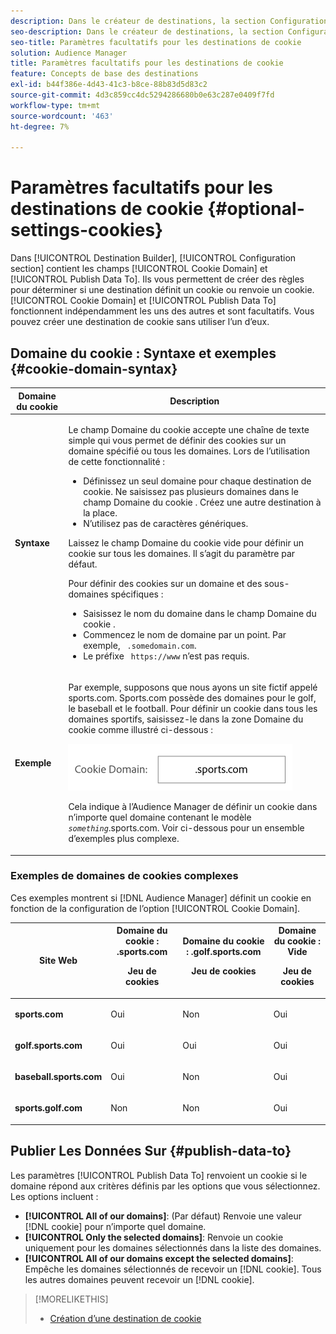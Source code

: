 ```yaml
---
description: Dans le créateur de destinations, la section Configuration contient les champs Domaine du cookie et Publier les données vers . Ils vous permettent de créer des règles pour déterminer si une destination définit un cookie ou renvoie un cookie. Domaine du cookie et Publier les données Pour travailler indépendamment les uns des autres et sont facultatifs. Vous pouvez créer une destination de cookie sans utiliser l’un d’eux.
seo-description: Dans le créateur de destinations, la section Configuration contient les champs Domaine du cookie et Publier les données vers . Ils vous permettent de créer des règles pour déterminer si une destination définit un cookie ou renvoie un cookie. Domaine du cookie et Publier les données Pour travailler indépendamment les uns des autres et sont facultatifs. Vous pouvez créer une destination de cookie sans utiliser l’un d’eux.
seo-title: Paramètres facultatifs pour les destinations de cookie
solution: Audience Manager
title: Paramètres facultatifs pour les destinations de cookie
feature: Concepts de base des destinations
exl-id: b44f386e-4d43-41c3-b8ce-88b83d5d83c2
source-git-commit: 4d3c859cc4dc5294286680b0e63c287e0409f7fd
workflow-type: tm+mt
source-wordcount: '463'
ht-degree: 7%

---
```


# Paramètres facultatifs pour les destinations de cookie {#optional-settings-cookies}

Dans [!UICONTROL Destination Builder], [!UICONTROL Configuration section] contient les champs [!UICONTROL Cookie Domain] et [!UICONTROL Publish Data To]. Ils vous permettent de créer des règles pour déterminer si une destination définit un cookie ou renvoie un cookie. [!UICONTROL Cookie Domain] et  [!UICONTROL Publish Data To] fonctionnent indépendamment les uns des autres et sont facultatifs. Vous pouvez créer une destination de cookie sans utiliser l’un d’eux.

## Domaine du cookie : Syntaxe et exemples {#cookie-domain-syntax}

<!-- cookie-destination-options.xml -->

<table id="table_4F4F7562AFEE49F8917AAE5712B5CCE4"> 
 <thead> 
  <tr> 
   <th colname="col1" class="entry"> Domaine du cookie </th> 
   <th colname="col2" class="entry"> Description </th> 
  </tr>
 </thead>
 <tbody> 
  <tr> 
   <td colname="col1"> <p><b>Syntaxe</b> </p> </td> 
   <td colname="col2"> <p>Le champ <span class="wintitle"> Domaine du cookie</span> accepte une chaîne de texte simple qui vous permet de définir des cookies sur un domaine spécifié ou tous les domaines. Lors de l’utilisation de cette fonctionnalité : </p> <p> 
     <ul id="ul_473CB59F2C0C4B358201BE5C8B27D73D"> 
      <li id="li_4E7F4691C1B54415963F7D5AA1558C9A">Définissez un seul domaine pour chaque destination de cookie. Ne saisissez pas plusieurs domaines dans le champ <span class="wintitle"> Domaine du cookie</span> . Créez une autre <span class="wintitle"> destination</span> à la place. </li> 
      <li id="li_AEBF5C5F3C264C5EA4A2A6063C3F377D">N’utilisez pas de caractères génériques. </li> 
     </ul> </p> <p> Laissez le champ <span class="wintitle"> Domaine du cookie</span> vide pour définir un cookie sur tous les domaines. Il s’agit du paramètre par défaut. </p> <p>Pour définir des cookies sur un domaine et des sous-domaines spécifiques : </p> <p> 
     <ul id="ul_F25BC0D8C40641A2A5CA338E5C258435"> 
      <li id="li_E236D8DEE4F24F9BBA36074F7049C12C">Saisissez le nom du domaine dans le champ <span class="wintitle"> Domaine du cookie</span> . </li> 
      <li id="li_0471C198EE344DE5963A3C2F70B9E78B">Commencez le nom de domaine par un point. Par exemple, <code> .somedomain.com</code>. </li> 
      <li id="li_73D06F2BEF45487280C2245E1F6B8ED0">Le préfixe <code> https://www</code> n’est pas requis. </li> 
     </ul> </p> </td> 
  </tr> 
  <tr> 
   <td colname="col1"> <p><b>Exemple</b> </p> </td> 
   <td colname="col2"> <p>Par exemple, supposons que nous ayons un site fictif appelé sports.com. Sports.com possède des domaines pour le golf, le baseball et le football. Pour définir un cookie dans tous les domaines sportifs, saisissez-le dans la zone <span class="wintitle"> Domaine du cookie</span> comme illustré ci-dessous : </p> <p> <img src="assets/sports-domain.png" id="image_8883477BB3B543648C97A441AD34C6DE" /> </p> <p>Cela indique à <span class="keyword"> l’Audience Manager</span> de définir un cookie dans n’importe quel domaine contenant le modèle <code><i>something</i></code>.sports.com. Voir ci-dessous pour un ensemble d’exemples plus complexe. </p> </td> 
  </tr> 
 </tbody> 
</table>

### Exemples de domaines de cookies complexes

Ces exemples montrent si [!DNL Audience Manager] définit un cookie en fonction de la configuration de l’option [!UICONTROL Cookie Domain].

<table id="table_3A7B9479CDA6493FA8104D8D9841E914"> 
 <thead> 
  <tr> 
   <th colname="col1" class="entry"> Site Web </th> 
   <th colname="col2" class="entry">Domaine du cookie : .sports.com <p>Jeu de cookies </p> </th> 
   <th colname="col3" class="entry">Domaine du cookie : .golf.sports.com <p>Jeu de cookies </p> </th> 
   <th colname="col4" class="entry">Domaine du cookie : Vide <p>Jeu de cookies </p> </th> 
  </tr> 
 </thead>
 <tbody> 
  <tr> 
   <td colname="col1"> <p> <b>sports.com</b> </p> </td> 
   <td colname="col2"> Oui </td> 
   <td colname="col3"> Non </td> 
   <td colname="col4"> Oui </td> 
  </tr> 
  <tr> 
   <td colname="col1"> <p> <b>golf.sports.com</b> </p> </td> 
   <td colname="col2"> Oui </td> 
   <td colname="col3"> Oui </td> 
   <td colname="col4"> Oui </td> 
  </tr> 
  <tr> 
   <td colname="col1"> <p> <b>baseball.sports.com</b> </p> </td> 
   <td colname="col2"> Oui </td> 
   <td colname="col3"> Non </td> 
   <td colname="col4"> Oui </td> 
  </tr> 
  <tr> 
   <td colname="col1"> <p> <b>sports.golf.com</b> </p> </td> 
   <td colname="col2"> Non </td> 
   <td colname="col3"> Non </td> 
   <td colname="col4"> Oui </td> 
  </tr> 
 </tbody> 
</table>

## Publier Les Données Sur {#publish-data-to}

Les paramètres [!UICONTROL Publish Data To] renvoient un cookie si le domaine répond aux critères définis par les options que vous sélectionnez. Les options incluent :

* **[!UICONTROL All of our domains]**: (Par défaut) Renvoie une valeur  [!DNL cookie] pour n’importe quel domaine.
* **[!UICONTROL Only the selected domains]**: Renvoie un cookie uniquement pour les domaines sélectionnés dans la liste des domaines.
* **[!UICONTROL All of our domains except the selected domains]**: Empêche les domaines sélectionnés de recevoir un  [!DNL cookie]. Tous les autres domaines peuvent recevoir un [!DNL cookie].

>[!MORELIKETHIS]
>
>* [Création d’une destination de cookie](../../features/destinations/create-cookie-destination.md)

